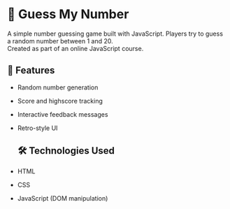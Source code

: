 
# 🎯 Guess My Number

A simple number guessing game built with JavaScript. Players try to guess a random number between 1 and 20.  
Created as part of an online JavaScript course.

## 🚀 Features
- Random number generation
- Score and highscore tracking
- Interactive feedback messages
- Retro-style UI

  ## 🛠️ Technologies Used
- HTML
- CSS
- JavaScript (DOM manipulation)
  
